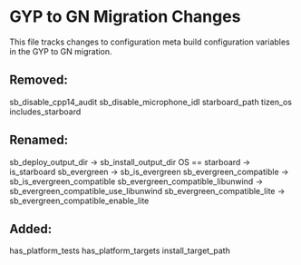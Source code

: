 # GYP to GN Migration Changes
This file tracks changes to configuration meta build configuration variables in
the GYP to GN migration.

## Removed:
sb_disable_cpp14_audit
sb_disable_microphone_idl
starboard_path
tizen_os
includes_starboard

## Renamed:
sb_deploy_output_dir -> sb_install_output_dir
OS == starboard -> is_starboard
sb_evergreen -> sb_is_evergreen
sb_evergreen_compatible -> sb_is_evergreen_compatible
sb_evergreen_compatible_libunwind -> sb_evergreen_compatible_use_libunwind
sb_evergreen_compatible_lite -> sb_evergreen_compatible_enable_lite

## Added:
has_platform_tests
has_platform_targets
install_target_path
